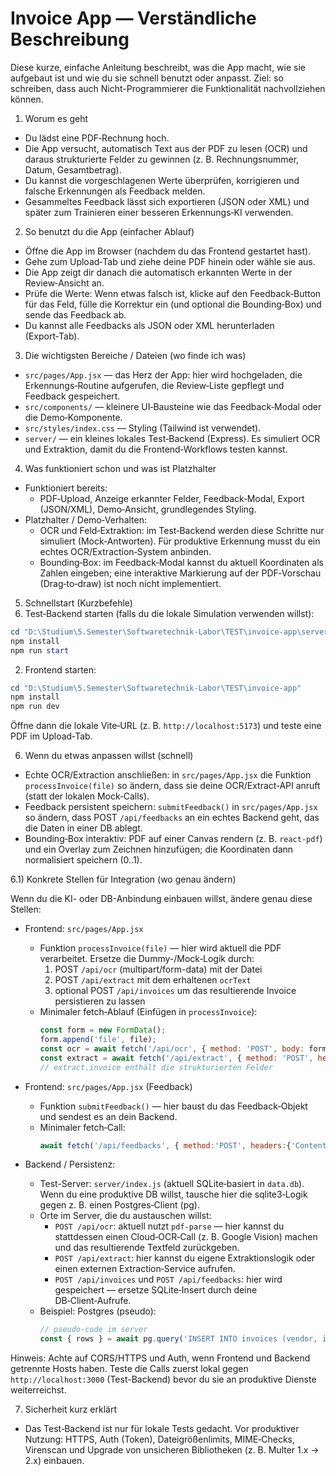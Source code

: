 # Invoice App — Verständliche Beschreibung

Diese kurze, einfache Anleitung beschreibt, was die App macht, wie sie aufgebaut ist und wie du sie schnell benutzt oder anpasst. Ziel: so schreiben, dass auch Nicht-Programmierer die Funktionalität nachvollziehen können.

1) Worum es geht
- Du lädst eine PDF‑Rechnung hoch.
- Die App versucht, automatisch Text aus der PDF zu lesen (OCR) und daraus strukturierte Felder zu gewinnen (z. B. Rechnungsnummer, Datum, Gesamtbetrag).
- Du kannst die vorgeschlagenen Werte überprüfen, korrigieren und falsche Erkennungen als Feedback melden.
- Gesammeltes Feedback lässt sich exportieren (JSON oder XML) und später zum Trainieren einer besseren Erkennungs‑KI verwenden.

2) So benutzt du die App (einfacher Ablauf)
- Öffne die App im Browser (nachdem du das Frontend gestartet hast).
- Gehe zum Upload‑Tab und ziehe deine PDF hinein oder wähle sie aus.
- Die App zeigt dir danach die automatisch erkannten Werte in der Review‑Ansicht an.
- Prüfe die Werte: Wenn etwas falsch ist, klicke auf den Feedback‑Button für das Feld, fülle die Korrektur ein (und optional die Bounding‑Box) und sende das Feedback ab.
- Du kannst alle Feedbacks als JSON oder XML herunterladen (Export‑Tab).

3) Die wichtigsten Bereiche / Dateien (wo finde ich was)
- `src/pages/App.jsx` — das Herz der App: hier wird hochgeladen, die Erkennungs‑Routine aufgerufen, die Review‑Liste gepflegt und Feedback gespeichert.
- `src/components/` — kleinere UI‑Bausteine wie das Feedback‑Modal oder die Demo‑Komponente.
- `src/styles/index.css` — Styling (Tailwind ist verwendet).
- `server/` — ein kleines lokales Test‑Backend (Express). Es simuliert OCR und Extraktion, damit du die Frontend‑Workflows testen kannst.

4) Was funktioniert schon und was ist Platzhalter
- Funktioniert bereits:
	- PDF‑Upload, Anzeige erkannter Felder, Feedback‑Modal, Export (JSON/XML), Demo‑Ansicht, grundlegendes Styling.
- Platzhalter / Demo‑Verhalten:
	- OCR und Feld‑Extraktion: im Test‑Backend werden diese Schritte nur simuliert (Mock‑Antworten). Für produktive Erkennung musst du ein echtes OCR/Extraction‑System anbinden.
	- Bounding‑Box: im Feedback‑Modal kannst du aktuell Koordinaten als Zahlen eingeben; eine interaktive Markierung auf der PDF‑Vorschau (Drag‑to‑draw) ist noch nicht implementiert.

5) Schnellstart (Kurzbefehle)
1) Test‑Backend starten (falls du die lokale Simulation verwenden willst):

```powershell
cd "D:\Studium\5.Semester\Softwaretechnik-Labor\TEST\invoice-app\server"
npm install
npm run start
```

2) Frontend starten:

```powershell
cd "D:\Studium\5.Semester\Softwaretechnik-Labor\TEST\invoice-app"
npm install
npm run dev
```

Öffne dann die lokale Vite‑URL (z. B. `http://localhost:5173`) und teste eine PDF im Upload‑Tab.

6) Wenn du etwas anpassen willst (schnell)
- Echte OCR/Extraction anschließen: in `src/pages/App.jsx` die Funktion `processInvoice(file)` so ändern, dass sie deine OCR/Extract‑API anruft (statt der lokalen Mock‑Calls).
- Feedback persistent speichern: `submitFeedback()` in `src/pages/App.jsx` so ändern, dass POST `/api/feedbacks` an ein echtes Backend geht, das die Daten in einer DB ablegt.
- Bounding‑Box interaktiv: PDF auf einer Canvas rendern (z. B. `react-pdf`) und ein Overlay zum Zeichnen hinzufügen; die Koordinaten dann normalisiert speichern (0..1).

6.1) Konkrete Stellen für Integration (wo genau ändern)

Wenn du die KI- oder DB-Anbindung einbauen willst, ändere genau diese Stellen:

- Frontend: `src/pages/App.jsx`
	- Funktion `processInvoice(file)` — hier wird aktuell die PDF verarbeitet. Ersetze die Dummy-/Mock‑Logik durch:
		1) POST `/api/ocr` (multipart/form-data) mit der Datei
		2) POST `/api/extract` mit dem erhaltenen `ocrText`
		3) optional POST `/api/invoices` um das resultierende Invoice persistieren zu lassen
	- Minimaler fetch‑Ablauf (Einfügen in `processInvoice`):
		```js
		const form = new FormData();
		form.append('file', file);
		const ocr = await fetch('/api/ocr', { method: 'POST', body: form }).then(r => r.json());
		const extract = await fetch('/api/extract', { method: 'POST', headers: {'Content-Type':'application/json'}, body: JSON.stringify({ text: ocr.ocrText }) }).then(r => r.json());
		// extract.invoice enthält die strukturierten Felder
		```

- Frontend: `src/pages/App.jsx` (Feedback)
	- Funktion `submitFeedback()` — hier baust du das Feedback‑Objekt und sendest es an dein Backend.
	- Minimaler fetch‑Call:
		```js
		await fetch('/api/feedbacks', { method:'POST', headers:{'Content-Type':'application/json'}, body: JSON.stringify(feedbackObj) });
		```

- Backend / Persistenz:
	- Test-Server: `server/index.js` (aktuell SQLite‑basiert in `data.db`). Wenn du eine produktive DB willst, tausche hier die sqlite3‑Logik gegen z. B. einen Postgres‑Client (pg).
	- Orte im Server, die du austauschen willst:
		- `POST /api/ocr`: aktuell nutzt `pdf-parse` — hier kannst du stattdessen einen Cloud‑OCR‑Call (z. B. Google Vision) machen und das resultierende Textfeld zurückgeben.
		- `POST /api/extract`: hier kannst du eigene Extraktionslogik oder einen externen Extraction‑Service aufrufen.
		- `POST /api/invoices` und `POST /api/feedbacks`: hier wird gespeichert — ersetze SQLite‑Insert durch deine DB‑Client‑Aufrufe.
	- Beispiel: Postgres (pseudo):
		```js
		// pseudo-code im server
		const { rows } = await pg.query('INSERT INTO invoices (vendor, invoiceNumber, date, total) VALUES ($1,$2,$3,$4) RETURNING id', [vendor, number, date, total]);
		```

Hinweis: Achte auf CORS/HTTPS und Auth, wenn Frontend und Backend getrennte Hosts haben. Teste die Calls zuerst lokal gegen `http://localhost:3000` (Test-Backend) bevor du sie an produktive Dienste weiterreichst.

7) Sicherheit kurz erklärt
- Das Test‑Backend ist nur für lokale Tests gedacht. Vor produktiver Nutzung: HTTPS, Auth (Token), Dateigrößenlimits, MIME‑Checks, Virenscan und Upgrade von unsicheren Bibliotheken (z. B. Multer 1.x → 2.x) einbauen.


  
